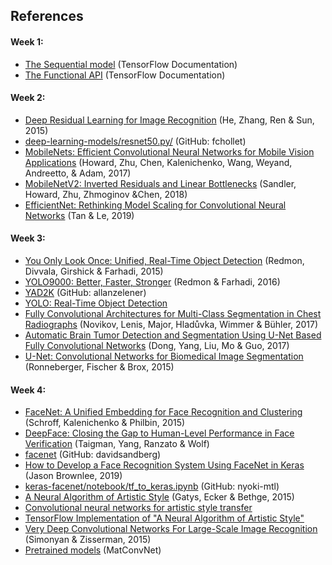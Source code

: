 ## References

#### Week 1:
- [The Sequential model](https://www.tensorflow.org/guide/keras/sequential_model) (TensorFlow Documentation)
- [The Functional API](https://www.tensorflow.org/guide/keras/functional) (TensorFlow Documentation)

#### Week 2:
- [Deep Residual Learning for Image Recognition](https://arxiv.org/abs/1512.03385) (He, Zhang, Ren & Sun, 2015)
- [deep-learning-models/resnet50.py/](https://github.com/fchollet/deep-learning-models/blob/master/resnet50.py) (GitHub: fchollet)
- [MobileNets: Efficient Convolutional Neural Networks for Mobile Vision Applications](https://arxiv.org/abs/1704.04861) (Howard, Zhu, Chen, Kalenichenko, Wang, Weyand, Andreetto, & Adam, 2017)
- [MobileNetV2: Inverted Residuals and Linear Bottlenecks](https://arxiv.org/abs/1801.04381) (Sandler, Howard, Zhu, Zhmoginov &Chen, 2018)
- [EfficientNet: Rethinking Model Scaling for Convolutional Neural Networks](https://arxiv.org/abs/1905.11946) (Tan & Le, 2019)

#### Week 3:
- [You Only Look Once: Unified, Real-Time Object Detection](https://arxiv.org/abs/1506.02640) (Redmon, Divvala, Girshick & Farhadi, 2015)
- [YOLO9000: Better, Faster, Stronger](https://arxiv.org/abs/1612.08242) (Redmon & Farhadi, 2016)
- [YAD2K](https://github.com/allanzelener/YAD2K) (GitHub: allanzelener)
- [YOLO: Real-Time Object Detection](https://pjreddie.com/darknet/yolo/)
- [Fully Convolutional Architectures for Multi-Class Segmentation in Chest Radiographs](https://arxiv.org/abs/1701.08816) (Novikov, Lenis, Major, Hladůvka, Wimmer & Bühler, 2017)
- [Automatic Brain Tumor Detection and Segmentation Using U-Net Based Fully Convolutional Networks](https://arxiv.org/abs/1705.03820) (Dong, Yang, Liu, Mo & Guo, 2017)
- [U-Net: Convolutional Networks for Biomedical Image Segmentation](https://arxiv.org/abs/1505.04597) (Ronneberger, Fischer & Brox, 2015)

#### Week 4:
- [FaceNet: A Unified Embedding for Face Recognition and Clustering](https://arxiv.org/pdf/1503.03832.pdf) (Schroff, Kalenichenko & Philbin, 2015)
- [DeepFace: Closing the Gap to Human-Level Performance in Face Verification](https://research.fb.com/wp-content/uploads/2016/11/deepface-closing-the-gap-to-human-level-performance-in-face-verification.pdf) (Taigman, Yang, Ranzato & Wolf)
- [facenet](https://github.com/davidsandberg/facenet) (GitHub: davidsandberg)
- [How to Develop a Face Recognition System Using FaceNet in Keras](https://machinelearningmastery.com/how-to-develop-a-face-recognition-system-using-facenet-in-keras-and-an-svm-classifier/) (Jason Brownlee, 2019)
- [keras-facenet/notebook/tf_to_keras.ipynb](https://github.com/nyoki-mtl/keras-facenet/blob/master/notebook/tf_to_keras.ipynb) (GitHub: nyoki-mtl)
- [A Neural Algorithm of Artistic Style](https://arxiv.org/abs/1508.06576) (Gatys, Ecker & Bethge, 2015)
- [Convolutional neural networks for artistic style transfer](https://harishnarayanan.org/writing/artistic-style-transfer/)
- [TensorFlow Implementation of "A Neural Algorithm of Artistic Style"](http://www.chioka.in/tensorflow-implementation-neural-algorithm-of-artistic-style)
- [Very Deep Convolutional Networks For Large-Scale Image Recognition](https://arxiv.org/pdf/1409.1556.pdf) (Simonyan & Zisserman, 2015)
- [Pretrained models](https://www.vlfeat.org/matconvnet/pretrained/) (MatConvNet)


